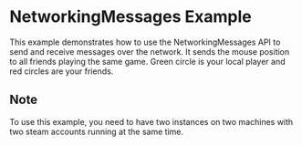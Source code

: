 # NetworkingMessages Example

This example demonstrates how to use the NetworkingMessages API to send and receive messages over the network. It sends
the mouse position to all friends playing the same game. Green circle is your local player and red circles are your 
friends.

## Note
To use this example, you need to have two instances on two machines with two steam accounts running at the same time.
